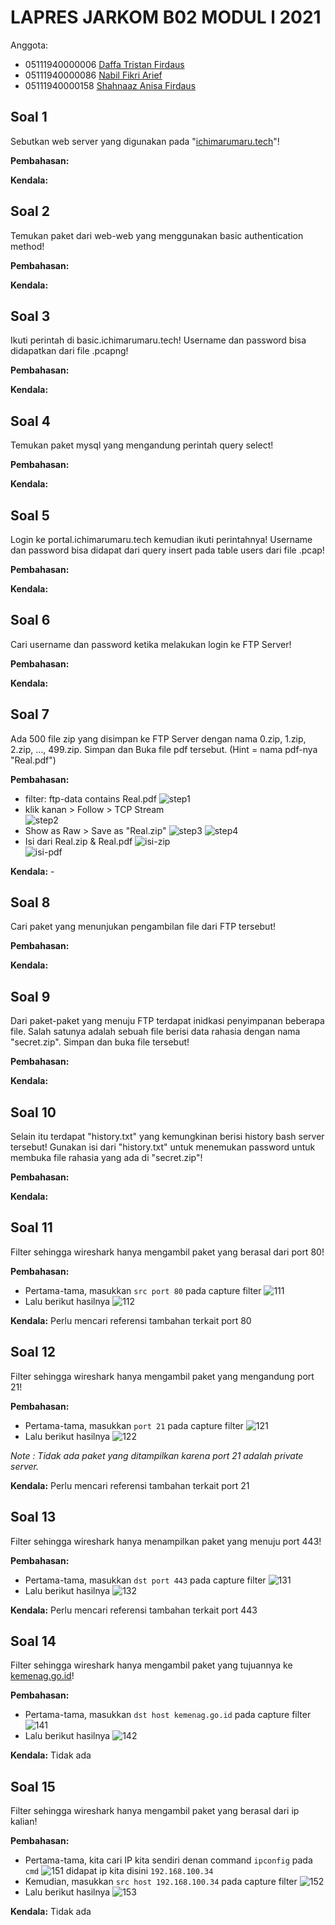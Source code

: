 # LAPRES JARKOM B02 MODUL l 2021

Anggota:
- 05111940000006 	[Daffa Tristan Firdaus](https://www.github.com/DaffaTristan)  
- 05111940000086 	[Nabil Fikri Arief](https://www.github.com/alwaysyu)
- 05111940000158 	[Shahnaaz Anisa Firdaus](https://www.github.com/sanugiru)

## Soal 1
Sebutkan web server yang digunakan pada "[ichimarumaru.tech](https://www.ichimarumaru.tech)"! 

**Pembahasan:**

**Kendala:**
## Soal 2
Temukan paket dari web-web yang menggunakan basic authentication method!

**Pembahasan:**

**Kendala:**
## Soal 3
Ikuti perintah di basic.ichimarumaru.tech! Username dan password bisa didapatkan dari file .pcapng!

**Pembahasan:**

**Kendala:**
## Soal 4
Temukan paket mysql yang mengandung perintah query select!

**Pembahasan:**

**Kendala:**
## Soal 5
Login ke portal.ichimarumaru.tech kemudian ikuti perintahnya! Username dan password bisa didapat dari query insert pada table users dari file .pcap!

**Pembahasan:**

**Kendala:**
## Soal 6
Cari username dan password ketika melakukan login ke FTP Server!

**Pembahasan:**

**Kendala:**
## Soal 7
Ada 500 file zip yang disimpan ke FTP Server dengan nama 0.zip, 1.zip, 2.zip, ..., 499.zip. Simpan dan Buka file pdf tersebut. (Hint = nama pdf-nya "Real.pdf")

**Pembahasan:**
- filter: ftp-data contains Real.pdf
	![step1](/screenshots/7-1.png)  
- klik kanan > Follow > TCP Stream  
	![step2](/screenshots/7-2.png)  
- Show as Raw > Save as "Real.zip"
	![step3](/screenshots/7-3.png) 
  ![step4](/screenshots/7-4.png)  
- Isi dari Real.zip & Real.pdf
	![isi-zip](/screenshots/7-5.png)  
	![isi-pdf](/screenshots/7-6.png)  

**Kendala:** -
## Soal 8
Cari paket yang menunjukan pengambilan file dari FTP tersebut!

**Pembahasan:**

**Kendala:**
## Soal 9
Dari paket-paket yang menuju FTP terdapat inidkasi penyimpanan beberapa file. Salah satunya adalah sebuah file berisi data rahasia dengan nama "secret.zip". Simpan dan buka file tersebut!

**Pembahasan:**

**Kendala:**
## Soal 10
Selain itu terdapat "history.txt" yang kemungkinan berisi history bash server tersebut! Gunakan isi dari "history.txt" untuk menemukan password untuk membuka file rahasia yang ada di "secret.zip"!

**Pembahasan:**

**Kendala:**
## Soal 11
Filter sehingga wireshark hanya mengambil paket yang berasal dari port 80! 

**Pembahasan:**
- Pertama-tama, masukkan `src port 80` pada capture filter
![111](/screenshots/11_1.png)
- Lalu berikut hasilnya
![112](/screenshots/11_2.png)

**Kendala:**
Perlu mencari referensi tambahan terkait port 80
## Soal 12
Filter sehingga wireshark hanya mengambil paket yang mengandung port 21!

**Pembahasan:**
- Pertama-tama, masukkan `port 21` pada capture filter
![121](/screenshots/12_1.png)
- Lalu berikut hasilnya
![122](/screenshots/12_2.png)

*Note : Tidak ada paket yang ditampilkan karena port 21 adalah private server.*

**Kendala:**
Perlu mencari referensi tambahan terkait port 21
## Soal 13
Filter sehingga wireshark hanya menampilkan paket yang menuju port 443!

**Pembahasan:**
- Pertama-tama, masukkan `dst port 443` pada capture filter
![131](/screenshots/13_1.png)
- Lalu berikut hasilnya
![132](/screenshots/13_2.png)

**Kendala:**
Perlu mencari referensi tambahan terkait port 443
## Soal 14
Filter sehingga wireshark hanya mengambil paket yang tujuannya ke [kemenag.go.id](https://www.kemenag.go.id)!

**Pembahasan:**
- Pertama-tama, masukkan `dst host kemenag.go.id` pada capture filter
![141](/screenshots/14_1.png)
- Lalu berikut hasilnya
![142](/screenshots/14_2.png)

**Kendala:**
Tidak ada
## Soal 15
Filter sehingga wireshark hanya mengambil paket yang berasal dari ip kalian!

**Pembahasan:**
- Pertama-tama, kita cari IP kita sendiri denan command `ipconfig` pada `cmd`
![151](/screenshots/15_1.png)
didapat ip kita disini `192.168.100.34`
- Kemudian, masukkan `src host 192.168.100.34` pada capture filter
![152](/screenshots/15_2.png)
- Lalu berikut hasilnya
![153](/screenshots/15_3.png)

**Kendala:**
Tidak ada
